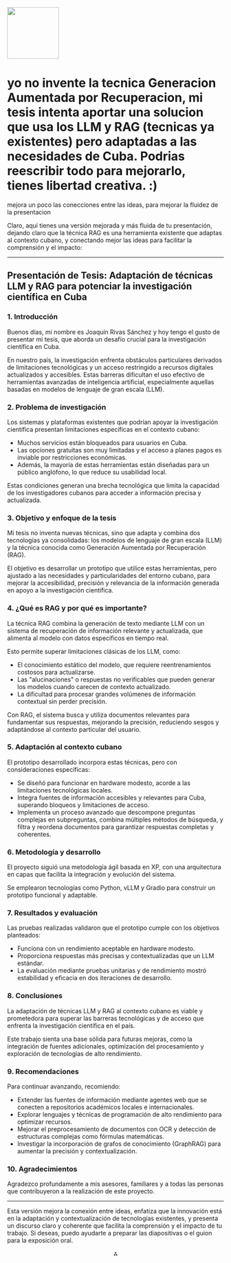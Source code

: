 <img src="https://r2cdn.perplexity.ai/pplx-full-logo-primary-dark%402x.png" class="logo" width="120"/>

# yo no invente la tecnica Generacion Aumentada por Recuperacion, mi tesis intenta aportar una solucion que usa los LLM y RAG (tecnicas ya existentes) pero adaptadas a las necesidades de Cuba. Podrias reescribir todo para mejorarlo, tienes libertad creativa. :)

mejora un poco las conecciones entre las ideas, para mejorar la fluidez de la presentacion

Claro, aquí tienes una versión mejorada y más fluida de tu presentación, dejando claro que la técnica RAG es una herramienta existente que adaptas al contexto cubano, y conectando mejor las ideas para facilitar la comprensión y el impacto:

---

## Presentación de Tesis: Adaptación de técnicas LLM y RAG para potenciar la investigación científica en Cuba

### 1. Introducción

Buenos días, mi nombre es Joaquín Rivas Sánchez y hoy tengo el gusto de presentar mi tesis, que aborda un desafío crucial para la investigación científica en Cuba.

En nuestro país, la investigación enfrenta obstáculos particulares derivados de limitaciones tecnológicas y un acceso restringido a recursos digitales actualizados y accesibles. Estas barreras dificultan el uso efectivo de herramientas avanzadas de inteligencia artificial, especialmente aquellas basadas en modelos de lenguaje de gran escala (LLM).

### 2. Problema de investigación

Los sistemas y plataformas existentes que podrían apoyar la investigación científica presentan limitaciones específicas en el contexto cubano:

- Muchos servicios están bloqueados para usuarios en Cuba.
- Las opciones gratuitas son muy limitadas y el acceso a planes pagos es inviable por restricciones económicas.
- Además, la mayoría de estas herramientas están diseñadas para un público anglófono, lo que reduce su usabilidad local.

Estas condiciones generan una brecha tecnológica que limita la capacidad de los investigadores cubanos para acceder a información precisa y actualizada.

### 3. Objetivo y enfoque de la tesis

Mi tesis no inventa nuevas técnicas, sino que adapta y combina dos tecnologías ya consolidadas: los modelos de lenguaje de gran escala (LLM) y la técnica conocida como Generación Aumentada por Recuperación (RAG).

El objetivo es desarrollar un prototipo que utilice estas herramientas, pero ajustado a las necesidades y particularidades del entorno cubano, para mejorar la accesibilidad, precisión y relevancia de la información generada en apoyo a la investigación científica.

### 4. ¿Qué es RAG y por qué es importante?

La técnica RAG combina la generación de texto mediante LLM con un sistema de recuperación de información relevante y actualizada, que alimenta al modelo con datos específicos en tiempo real.

Esto permite superar limitaciones clásicas de los LLM, como:

- El conocimiento estático del modelo, que requiere reentrenamientos costosos para actualizarse.
- Las "alucinaciones" o respuestas no verificables que pueden generar los modelos cuando carecen de contexto actualizado.
- La dificultad para procesar grandes volúmenes de información contextual sin perder precisión.

Con RAG, el sistema busca y utiliza documentos relevantes para fundamentar sus respuestas, mejorando la precisión, reduciendo sesgos y adaptándose al contexto particular del usuario.

### 5. Adaptación al contexto cubano

El prototipo desarrollado incorpora estas técnicas, pero con consideraciones específicas:

- Se diseñó para funcionar en hardware modesto, acorde a las limitaciones tecnológicas locales.
- Integra fuentes de información accesibles y relevantes para Cuba, superando bloqueos y limitaciones de acceso.
- Implementa un proceso avanzado que descompone preguntas complejas en subpreguntas, combina múltiples métodos de búsqueda, y filtra y reordena documentos para garantizar respuestas completas y coherentes.


### 6. Metodología y desarrollo

El proyecto siguió una metodología ágil basada en XP, con una arquitectura en capas que facilita la integración y evolución del sistema.

Se emplearon tecnologías como Python, vLLM y Gradio para construir un prototipo funcional y adaptable.

### 7. Resultados y evaluación

Las pruebas realizadas validaron que el prototipo cumple con los objetivos planteados:

- Funciona con un rendimiento aceptable en hardware modesto.
- Proporciona respuestas más precisas y contextualizadas que un LLM estándar.
- La evaluación mediante pruebas unitarias y de rendimiento mostró estabilidad y eficacia en dos iteraciones de desarrollo.


### 8. Conclusiones

La adaptación de técnicas LLM y RAG al contexto cubano es viable y prometedora para superar las barreras tecnológicas y de acceso que enfrenta la investigación científica en el país.

Este trabajo sienta una base sólida para futuras mejoras, como la integración de fuentes adicionales, optimización del procesamiento y exploración de tecnologías de alto rendimiento.

### 9. Recomendaciones

Para continuar avanzando, recomiendo:

- Extender las fuentes de información mediante agentes web que se conecten a repositorios académicos locales e internacionales.
- Explorar lenguajes y técnicas de programación de alto rendimiento para optimizar recursos.
- Mejorar el preprocesamiento de documentos con OCR y detección de estructuras complejas como fórmulas matemáticas.
- Investigar la incorporación de grafos de conocimiento (GraphRAG) para aumentar la precisión y contextualización.


### 10. Agradecimientos

Agradezco profundamente a mis asesores, familiares y a todas las personas que contribuyeron a la realización de este proyecto.

---

Esta versión mejora la conexión entre ideas, enfatiza que la innovación está en la adaptación y contextualización de tecnologías existentes, y presenta un discurso claro y coherente que facilita la comprensión y el impacto de tu trabajo. Si deseas, puedo ayudarte a preparar las diapositivas o el guion para la exposición oral.

<div style="text-align: center">⁂</div>

[^1]: https://openwebinars.net/blog/rag/

[^2]: https://repositorio.unican.es/xmlui/bitstream/10902/33837/1/NegueruelaGomezIsmael.pdf

[^3]: http://scielo.sld.cu/pdf/sc/v18n2/2306-2495-sc-18-02-109.pdf

[^4]: https://datos.gob.es/es/blog/tecnicas-rag-como-funcionan-y-ejemplos-de-casos-de-uso

[^5]: https://www.datacamp.com/es/tutorial/llama-4-rag

[^6]: https://www.nvidia.com/es-es/ai-data-science/ai-workflows/generative-ai-chatbot-with-rag/

[^7]: https://arrobasystem.com/blogs/blog/retrieval-augmented-generation-revolucionando-la-generacion-de-contenidos-con-inteligencia-artificial

[^8]: https://sg.com.mx/buzz/desmitificando-llms-y-rag-la-guia-definitiva-para-quienes-quieren-ir-mas-alla-del-wow

